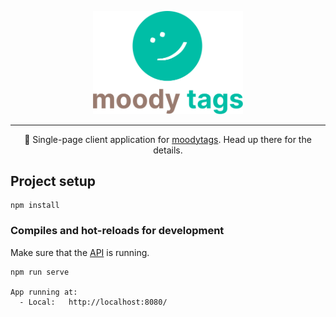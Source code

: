 <p align="center">
  <a href="https://moodytags.shiftingphotons.dev"><img src="public/gh_logo.png" width="240"/></a>
</p>

---  

<p align="center">
👋  Single-page client application for <a href="https://github.com/shiftingphotons/moodytags/" target="_blank" rel="noopener noreferrer">moodytags</a>. Head up there for the details.
</p>

## Project setup
```
npm install
```

### Compiles and hot-reloads for development
Make sure that the [API](https://github.com/shiftingphotons/moodytags) is running.

```
npm run serve

App running at:
  - Local:   http://localhost:8080/
```
